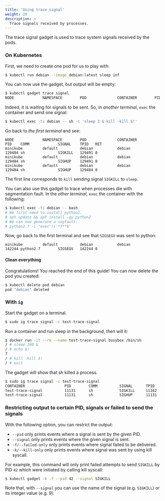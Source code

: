 ```yaml
---
title: 'Using trace signal'
weight: 20
description: >
  Trace signals received by processes.
---
```


The trace signal gadget is used to trace system signals received by the
pods.

### On Kubernetes

First, we need to create one pod for us to play with:

```bash
$ kubectl run debian --image debian:latest sleep inf
```

You can now use the gadget, but output will be empty:

```bash
$ kubectl gadget trace signal
NODE             NAMESPACE        POD              CONTAINER        PID    COMM             SIGNAL    TPID   RET
```

Indeed, it is waiting for signals to be sent.
So, in *another terminal*, `exec` the container and send one signal:

```bash
$ kubectl exec -ti debian -- sh -c 'sleep 3 & kill -kill $!'
```

Go back to *the first terminal* and see:

```
NODE             NAMESPACE        POD              CONTAINER        PID    COMM             SIGNAL    TPID   RET
minikube         default          debian           debian           129484 sh               SIGKILL   129491 0
minikube         default          debian           debian           129484 sh               SIGHUP    129491 0
minikube         default          debian           debian           129484 sh               SIGHUP    129484 0
```

The first line corresponds to `kill` sending signal `SIGKILL` to `sleep`.

You can also use this gadget to trace when processes die with segmentation fault.
In the *other terminal*, `exec` the container with the following:

```bash
$ kubectl exec -ti debian -- bash
# We first need to install python2.
# apt update && apt install -qy python2
# We can now generate a segfault.
# python2.7 -c "exec'()'*7**6"
```

Now, go back to the first terminal and see that `SIGSEGV` was sent to python:

```
minikube         default          debian           debian           142244 python2.7        SIGSEGV   142244 0
```

#### Clean everything

Congratulations! You reached the end of this guide!
You can now delete the pod you created:

```bash
$ kubectl delete pod debian
pod "debian" deleted
```

### With `ig`

Start the gadget on a terminal.

```bash
$ sudo ig trace signal -c test-trace-signal
```

Run a container and run sleep in the background, then will it:

```bash
$ docker run -it --rm --name test-trace-signal busybox /bin/sh
/ # sleep 100 &
/ # echo $!
7
/ # kill -kill $!
/ # exit
```

The gadget will show that sh killed a process.

```bash
$ sudo ig trace signal -c test-trace-signal
CONTAINER                  PID        COMM          SIGNAL      TPID       RET
test-trace-signal          11131      sh            SIGKILL     11162      0
test-trace-signal          11131      sh            SIGHUP      11131      0
```

### Restricting output to certain PID, signals or failed to send the signals

With the following option, you can restrict the output:

* `--pid` only prints events where a signal is sent by the given PID.
* `--signal` only prints events where the given signal is sent.
* `-f/--failed-only` only prints events where signal failed to be delivered.
* `-k/--kill-only` only prints events where signal was sent by using kill syscall.

For example, this command will only print failed attempts to send `SIGKILL` by PID `42` which were initiated by calling kill syscall:

```bash
$ kubectl gadget -k -f --pid 42 --signal SIGKILL
```

Note that, with `--signal` you can use the name of the signal (e.g. `SIGKILL`) or its integer value (e.g. 9).
